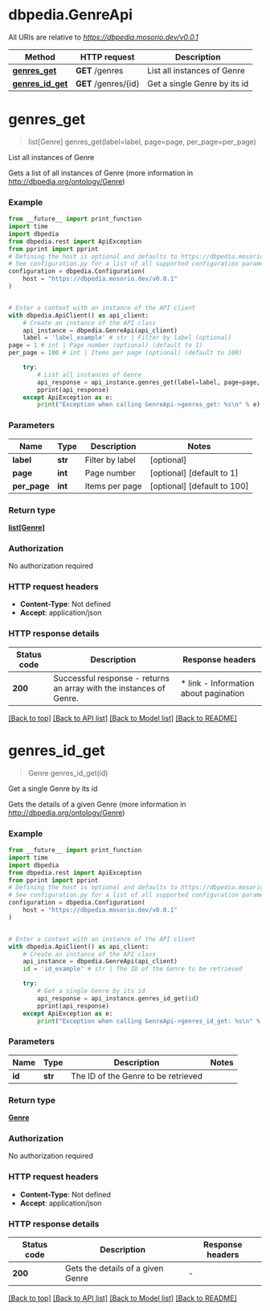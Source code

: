 # dbpedia.GenreApi

All URIs are relative to *https://dbpedia.mosorio.dev/v0.0.1*

Method | HTTP request | Description
------------- | ------------- | -------------
[**genres_get**](GenreApi.md#genres_get) | **GET** /genres | List all instances of Genre
[**genres_id_get**](GenreApi.md#genres_id_get) | **GET** /genres/{id} | Get a single Genre by its id


# **genres_get**
> list[Genre] genres_get(label=label, page=page, per_page=per_page)

List all instances of Genre

Gets a list of all instances of Genre (more information in http://dbpedia.org/ontology/Genre)

### Example

```python
from __future__ import print_function
import time
import dbpedia
from dbpedia.rest import ApiException
from pprint import pprint
# Defining the host is optional and defaults to https://dbpedia.mosorio.dev/v0.0.1
# See configuration.py for a list of all supported configuration parameters.
configuration = dbpedia.Configuration(
    host = "https://dbpedia.mosorio.dev/v0.0.1"
)


# Enter a context with an instance of the API client
with dbpedia.ApiClient() as api_client:
    # Create an instance of the API class
    api_instance = dbpedia.GenreApi(api_client)
    label = 'label_example' # str | Filter by label (optional)
page = 1 # int | Page number (optional) (default to 1)
per_page = 100 # int | Items per page (optional) (default to 100)

    try:
        # List all instances of Genre
        api_response = api_instance.genres_get(label=label, page=page, per_page=per_page)
        pprint(api_response)
    except ApiException as e:
        print("Exception when calling GenreApi->genres_get: %s\n" % e)
```

### Parameters

Name | Type | Description  | Notes
------------- | ------------- | ------------- | -------------
 **label** | **str**| Filter by label | [optional] 
 **page** | **int**| Page number | [optional] [default to 1]
 **per_page** | **int**| Items per page | [optional] [default to 100]

### Return type

[**list[Genre]**](Genre.md)

### Authorization

No authorization required

### HTTP request headers

 - **Content-Type**: Not defined
 - **Accept**: application/json

### HTTP response details
| Status code | Description | Response headers |
|-------------|-------------|------------------|
**200** | Successful response - returns an array with the instances of Genre. |  * link - Information about pagination <br>  |

[[Back to top]](#) [[Back to API list]](../README.md#documentation-for-api-endpoints) [[Back to Model list]](../README.md#documentation-for-models) [[Back to README]](../README.md)

# **genres_id_get**
> Genre genres_id_get(id)

Get a single Genre by its id

Gets the details of a given Genre (more information in http://dbpedia.org/ontology/Genre)

### Example

```python
from __future__ import print_function
import time
import dbpedia
from dbpedia.rest import ApiException
from pprint import pprint
# Defining the host is optional and defaults to https://dbpedia.mosorio.dev/v0.0.1
# See configuration.py for a list of all supported configuration parameters.
configuration = dbpedia.Configuration(
    host = "https://dbpedia.mosorio.dev/v0.0.1"
)


# Enter a context with an instance of the API client
with dbpedia.ApiClient() as api_client:
    # Create an instance of the API class
    api_instance = dbpedia.GenreApi(api_client)
    id = 'id_example' # str | The ID of the Genre to be retrieved

    try:
        # Get a single Genre by its id
        api_response = api_instance.genres_id_get(id)
        pprint(api_response)
    except ApiException as e:
        print("Exception when calling GenreApi->genres_id_get: %s\n" % e)
```

### Parameters

Name | Type | Description  | Notes
------------- | ------------- | ------------- | -------------
 **id** | **str**| The ID of the Genre to be retrieved | 

### Return type

[**Genre**](Genre.md)

### Authorization

No authorization required

### HTTP request headers

 - **Content-Type**: Not defined
 - **Accept**: application/json

### HTTP response details
| Status code | Description | Response headers |
|-------------|-------------|------------------|
**200** | Gets the details of a given Genre |  -  |

[[Back to top]](#) [[Back to API list]](../README.md#documentation-for-api-endpoints) [[Back to Model list]](../README.md#documentation-for-models) [[Back to README]](../README.md)

